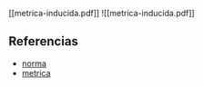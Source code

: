 [[metrica-inducida.pdf]]
![[metrica-inducida.pdf]]

## Referencias
- [norma](./norma.md)
- [metrica](./metrica.md)
